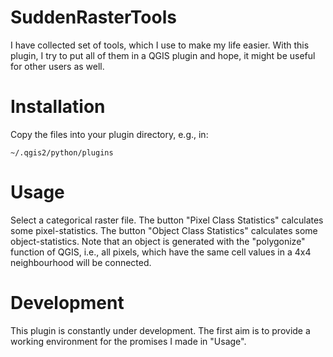 # SuddenRasterTools

I have collected set of tools, which I use to make my life easier. With this plugin, I try to put all of them in a QGIS plugin and hope, it might be useful for other users as well.



# Installation

Copy the files into your plugin directory, e.g., in:

    ~/.qgis2/python/plugins


# Usage

Select a categorical raster file. The button "Pixel Class Statistics" calculates some pixel-statistics. The button "Object Class Statistics" calculates some object-statistics. Note that an object is generated with the "polygonize" function of QGIS, i.e., all pixels, which have the same cell values in a 4x4 neighbourhood will be connected.

# Development

This plugin is constantly under development. The first aim is to provide a working environment for the promises I made in "Usage".


